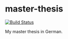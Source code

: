 master-thesis
=============

[![Build Status](https://travis-ci.org/lpradel/master-thesis.svg?branch=master)](https://travis-ci.org/lpradel/master-thesis)

My master thesis in German.

